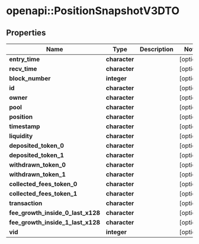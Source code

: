 # openapi::PositionSnapshotV3DTO


## Properties
Name | Type | Description | Notes
------------ | ------------- | ------------- | -------------
**entry_time** | **character** |  | [optional] 
**recv_time** | **character** |  | [optional] 
**block_number** | **integer** |  | [optional] 
**id** | **character** |  | [optional] 
**owner** | **character** |  | [optional] 
**pool** | **character** |  | [optional] 
**position** | **character** |  | [optional] 
**timestamp** | **character** |  | [optional] 
**liquidity** | **character** |  | [optional] 
**deposited_token_0** | **character** |  | [optional] 
**deposited_token_1** | **character** |  | [optional] 
**withdrawn_token_0** | **character** |  | [optional] 
**withdrawn_token_1** | **character** |  | [optional] 
**collected_fees_token_0** | **character** |  | [optional] 
**collected_fees_token_1** | **character** |  | [optional] 
**transaction** | **character** |  | [optional] 
**fee_growth_inside_0_last_x128** | **character** |  | [optional] 
**fee_growth_inside_1_last_x128** | **character** |  | [optional] 
**vid** | **integer** |  | [optional] 


